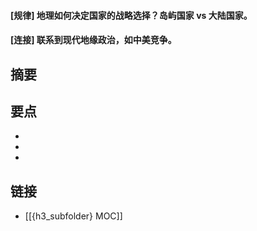 #### [规律] 地理如何决定国家的战略选择？岛屿国家 vs 大陆国家。


#### [连接] 联系到现代地缘政治，如中美竞争。


## 摘要


## 要点

- 
- 
- 

## 链接

- [[{h3_subfolder} MOC]]
